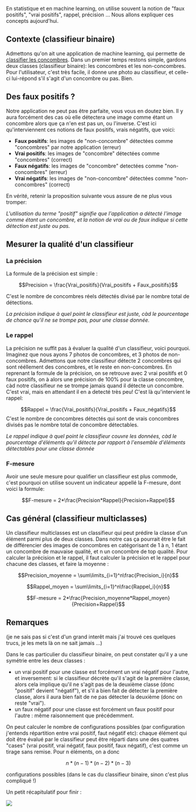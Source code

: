 En statistique et en machine learning, on utilise souvent la notion de "faux positifs", "vrai positifs", rappel, précision ...
Nous allons expliquer ces concepts aujourd'hui.

## Contexte (classifieur binaire)
Admettons qu'on ait une application de machine learning, qui permette de [classifier les concombres](https://cloud.google.com/blog/big-data/2016/08/how-a-japanese-cucumber-farmer-is-using-deep-learning-and-tensorflow).
Dans un premier temps restons simple, gardons deux classes (classifieur binaire): les concombres et les non-concombres. Pour l'utilisateur, c'est très facile, il donne une photo au classifieur, et celle-ci lui-répond s'il s'agit d'un concombre ou pas. 
Bien.

## Des faux positifs ?

Notre application ne peut pas être parfaite, vous vous en doutez bien. Il y aura forcément des cas où elle détectera une image comme étant un concombre alors que ça n'en est pas un, ou l'inverse. C'est ici qu'interviennent ces notions de faux positifs, vrais négatifs, que voici:

- **Faux positifs**: les images de "non-concombre" détectées comme "concombres" par notre application (erreur) 
- **Vrai positifs**: les images de "concombre" détectées comme "concombres" (correct)
- **Faux négatifs**: les images de "concombre" detectées comme "non-concombres" (erreur)
- **Vrai négatifs**: les images de "non-concombre" détectées comme "non-concombres" (correct)

En vérité, retenir la proposition suivante vous assure de ne plus vous tromper: 

*L'utilisation du terme "positif" signifie que l'application a détecté l'image comme étant un concombre, et la notion de vrai ou de faux indique si cette détection est juste ou pas.*

## Mesurer la qualité d'un classifieur

### La précision
La formule de la précision est simple :

$$Precision = \frac{Vrai_positifs}{Vrai_positifs + Faux_positifs}$$

C'est le nombre de concombres réels détectés divisé par le nombre total de détections.

*La précision indique à quel point le classifieur est juste, càd le pourcentage de chance qu'il ne se trompe pas, pour une classe donnée.*

### Le rappel
La précision ne suffit pas à évaluer la qualité d'un classifieur, voici pourquoi. Imaginez que nous ayons 7 photos de concombres, et 3 photos de non-concombres. Admettons que notre classifieur détecte 2 concombres qui sont rééllement des concombres, et le reste en non-concombres. En reprenant la formule de la précision, on se retrouve avec 2 vrai positifs et 0 faux positifs, on à alors une précision de 100% pour la classe concombre, càd notre classifieur ne se trompe jamais quand il détecte un concombre. C'est vrai, mais en attendant il en a detecté très peu! C'est là qu'intervient le rappel:

$$Rappel = \frac{Vrai_positifs}{Vrai_positifs + Faux_négatifs}$$
C'est le nombre de concombres détectés qui sont de vrais concombres divisés pas le nombre total de concombre détectables.

*Le rappel indique à quel point le classifieur couvre les données, càd le pourcentage d'éléments qu'il détecte par rapport à l'ensemble d'éléments détectables pour une classe donnée*

### F-mesure
Avoir une seule mesure pour qualifier un classifieur est plus commode, c'est pourquoi on utilise souvent un indicateur appellé la F-mesure, dont voici la formule: 

$$F-mesure = 2*\frac{Precision*Rappel}{Precision+Rappel}$$


## Cas général (classifieur multiclasses)

Un classifieur multiclasses est un classifieur qui peut prédire la classe d'un élément parmi plus de deux classes. Dans notre cas ça pourrait être le fait de différencier des images de concombres en catégorisant de 1 à n, 1 étant un concombre de mauvaise qualité, et n un concombre de top qualité. Pour calculer la précision et le rappel, il faut calculer la précision et le rappel pour chacune des classes, et faire la moyenne :

$$Precision_moyenne = \sum\limits_{i=1}^n\frac{Precision_i}{n}$$

$$Rappel_moyen = \sum\limits_{i=1}^n\frac{Rappel_i}{n}$$

$$F-mesure = 2*\frac{Precision_moyenne*Rappel_moyen}{Precision+Rappel}$$


## Remarques 
(je ne sais pas si c'est d'un grand interêt mais j'ai trouvé ces quelques trucs, je les mets là on ne sait jamais ...)

Dans le cas particulier du classifieur binaire, on peut constater qu'il y a une symétrie entre les deux classes : 

- un vrai positif pour une classe est forcément un vrai négatif pour l'autre, et inversement: si le classifieur décrète qu'il s'agit de la première classe, alors cela implique qu'il ne s'agit pas de la deuxième classe (donc "positif" devient "négatif"), et s'il a bien fait de détecter la première classe, alors il aura bien fait de ne pas détecter la deuxième (donc on reste "vrai").
- un faux négatif pour une classe est forcément un faux positif pour l'autre : même raisonnement que précédemment.

On peut calculer le nombre de configurations possibles (par configuration j'entends répartition entre vrai positif, faut négatif etc): chaque élément qui doit être évalué par le classifieur peut être réparti dans une des quatres "cases" (vrai positif, vrai négatif, faux positif, faux négatif), c'est comme un tirage sans remise. Pour n éléments, on a donc

$$n*(n-1)*(n-2)*(n-3)$$ 

configurations possibles (dans le cas du classifieur binaire, sinon c'est plus compliqué !)

Un petit récapitulatif pour finir :

![](https://raw.githubusercontent.com/Romathonat/vulgaireDevEntries/master/fauxPositifs/Precisionrecall.svg.png)
